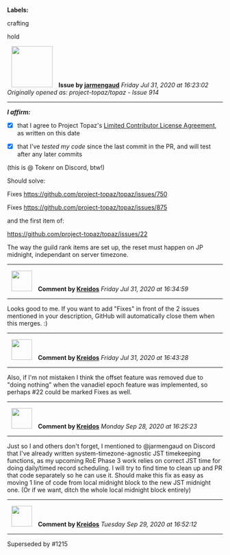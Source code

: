 **Labels:**

crafting

hold



<a href="https://github.com/jarmengaud"><img src="https://avatars3.githubusercontent.com/u/52013132?v=4" width="96" height="96" hspace="10"></img></a> **Issue by [jarmengaud](https://github.com/jarmengaud)**
_Friday Jul 31, 2020 at 16:23:02_
_Originally opened as: project-topaz/topaz - Issue 914_

----

<!-- place 'x' mark between square [] brackets to affirm: -->
**_I affirm:_**
- [x] that I agree to Project Topaz's [Limited Contributor License Agreement](http://project-topaz.com/blob/release/CONTRIBUTOR_AGREEMENT.md), as written on this date
- [x] that I've _tested my code_ since the last commit in the PR, and will test after any later commits

(this is @ Tokenr on Discord, btw!)

Should solve:
Fixes https://github.com/project-topaz/topaz/issues/750
Fixes https://github.com/project-topaz/topaz/issues/875
and the first item of:
https://github.com/project-topaz/topaz/issues/22

The way the guild rank items are set up, the reset must happen on JP midnight, independant on server timezone.



----
<a href="https://github.com/Kreidos"><img src="https://avatars0.githubusercontent.com/u/12466395?v=4" width="48" height="48" hspace="10"></img></a> **Comment by [Kreidos](https://github.com/Kreidos)**
_Friday Jul 31, 2020 at 16:34:59_

----

Looks good to me. If you want to add "Fixes" in front of the 2 issues mentioned in your description, GitHub will automatically close them when this merges. :)


----
<a href="https://github.com/Kreidos"><img src="https://avatars0.githubusercontent.com/u/12466395?v=4" width="48" height="48" hspace="10"></img></a> **Comment by [Kreidos](https://github.com/Kreidos)**
_Friday Jul 31, 2020 at 16:43:28_

----

Also, if I'm not mistaken I think the offset feature was removed due to "doing nothing" when the vanadiel epoch feature was implemented, so perhaps #22 could be marked Fixes as well.


----
<a href="https://github.com/Kreidos"><img src="https://avatars0.githubusercontent.com/u/12466395?v=4" width="48" height="48" hspace="10"></img></a> **Comment by [Kreidos](https://github.com/Kreidos)**
_Monday Sep 28, 2020 at 16:25:23_

----

Just so I and others don't forget, I mentioned to @jarmengaud on Discord that I've already written system-timezone-agnostic JST timekeeping functions, as my upcoming RoE Phase 3 work relies on correct JST time for doing daily/timed record scheduling. I will try to find time to clean up and PR that code separately so he can use it. Should make this fix as easy as moving 1 line of code from local midnight block to the new JST midnight one. (Or if we want, ditch the whole local midnight block entirely)


----
<a href="https://github.com/Kreidos"><img src="https://avatars0.githubusercontent.com/u/12466395?v=4" width="48" height="48" hspace="10"></img></a> **Comment by [Kreidos](https://github.com/Kreidos)**
_Tuesday Sep 29, 2020 at 16:52:12_

----

Superseded by #1215
